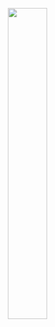 <p align="center">
<img width="40%" src="https://media.giphy.com/media/VJAtOCJks1aQoIiPIb/giphy.gif" />
</p>
